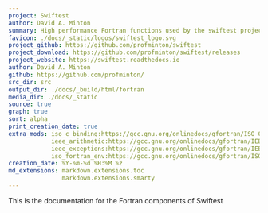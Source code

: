 ```yaml
---
project: Swiftest
author: David A. Minton
summary: High performance Fortran functions used by the swiftest project via ISO_C_BINDING interfaces and Cython.
favicon: ./docs/_static/logos/swiftest_logo.svg
project_github: https://github.com/profminton/swiftest
project_download: https://github.com/profminton/swiftest/releases
project_website: https://swiftest.readthedocs.io
author: David A. Minton
github: https://github.com/profminton/
src_dir: src
output_dir: ./docs/_build/html/fortran
media_dir: ./docs/_static
source: true
graph: true
sort: alpha
print_creation_date: true
extra_mods: iso_c_binding:https://gcc.gnu.org/onlinedocs/gfortran/ISO_005fC_005fBINDING.html
            ieee_arithmetic:https://gcc.gnu.org/onlinedocs/gfortran/IEEE-modules.html
            ieee_exceptions:https://gcc.gnu.org/onlinedocs/gfortran/IEEE-modules.html
            iso_fortran_env:https://gcc.gnu.org/onlinedocs/gfortran/ISO_005fFORTRAN_005fENV.html
creation_date: %Y-%m-%d %H:%M %z
md_extensions: markdown.extensions.toc
               markdown.extensions.smarty
---
```


This is the documentation for the Fortran components of Swiftest
